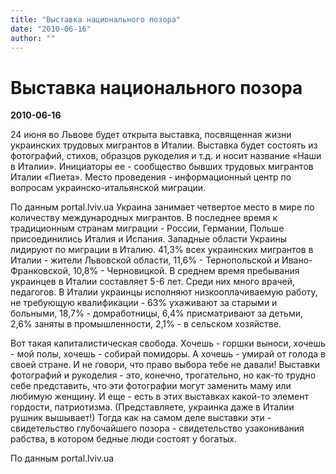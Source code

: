 ```yaml
---
title: "Выставка национального позора"
date: "2010-06-16"
author: ""
---
```


# Выставка национального позора

**2010-06-16** 

24 июня во Львове будет открыта выставка, посвященная жизни украинских трудовых мигрантов в Италии. Выставка будет состоять из фотографий, стихов, образцов рукоделия и т.д. и носит название «Наши в Италии». Инициаторы ее - сообщество бывших трудовых мигрантов Италии «Пиета». Место проведения - информационный центр по вопросам украинско-итальянской миграции.

По данным portal.lviv.ua Украина занимает четвертое место в мире по количеству международных мигрантов. В последнее время к традиционным странам миграции - России, Германии, Польше присоединились Италия и Испания. Западные области Украины лидируют по миграции в Италию. 41,3% всех украинских мигрантов в Италии - жители Львовской области, 11,6% - Тернопольской и Ивано-Франковской, 10,8% - Черновицкой. В среднем время пребывания украинцев в Италии составляет 5-6 лет. Среди них много врачей, педагогов. В Италии украинцы исполняют низкооплачиваемую работу, не требующую квалификации - 63% ухаживают за старыми и больными, 18,7% - домработницы, 6,4% присматривают за детьми, 2,6% заняты в промышленности, 2,1% - в сельском хозяйстве.

Вот такая капиталистическая свобода. Хочешь - горшки выноси, хочешь - мой полы, хочешь - собирай помидоры. А хочешь - умирай от голода в своей стране. И не говори, что право выбора тебе не давали! Выставки фотографий и рукоделия - это, конечно, трогательно, но как-то трудно себе представить, что эти фотографии могут заменить маму или любимую женщину. И еще - есть в этих выставках какой-то элемент гордости, патриотизма. (Представляете, украинка даже в Италии рушник вышывает!) Тогда как на самом деле выставки эти - свидетельство глубочайшего позора - свидетельство узаконивания рабства, в котором бедные люди состоят у богатых.

По данным portal.lviv.ua